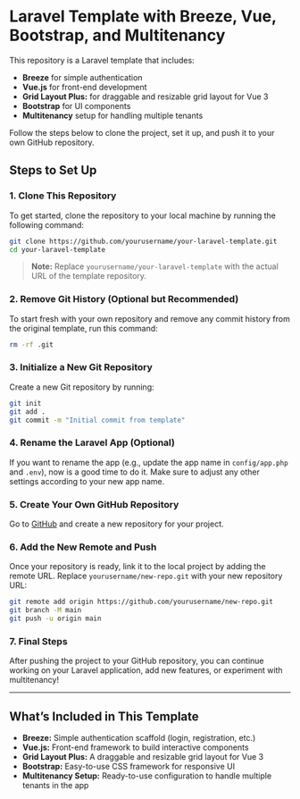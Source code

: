 
# Laravel Template with Breeze, Vue, Bootstrap, and Multitenancy

This repository is a Laravel template that includes:

- **Breeze** for simple authentication
- **Vue.js** for front-end development
- **Grid Layout Plus:** for draggable and resizable grid layout for Vue 3
- **Bootstrap** for UI components
- **Multitenancy** setup for handling multiple tenants

Follow the steps below to clone the project, set it up, and push it to your own GitHub repository.

## Steps to Set Up

### 1. Clone This Repository

To get started, clone the repository to your local machine by running the following command:

```bash
git clone https://github.com/yourusername/your-laravel-template.git
cd your-laravel-template
```

> **Note:** Replace `yourusername/your-laravel-template` with the actual URL of the template repository.

### 2. Remove Git History (Optional but Recommended)

To start fresh with your own repository and remove any commit history from the original template, run this command:

```bash
rm -rf .git
```

### 3. Initialize a New Git Repository

Create a new Git repository by running:

```bash
git init
git add .
git commit -m "Initial commit from template"
```

### 4. Rename the Laravel App (Optional)

If you want to rename the app (e.g., update the app name in `config/app.php` and `.env`), now is a good time to do it. Make sure to adjust any other settings according to your new app name.

### 5. Create Your Own GitHub Repository

Go to [GitHub](https://github.com) and create a new repository for your project.

### 6. Add the New Remote and Push

Once your repository is ready, link it to the local project by adding the remote URL. Replace `yourusername/new-repo.git` with your new repository URL:

```bash
git remote add origin https://github.com/yourusername/new-repo.git
git branch -M main
git push -u origin main
```

### 7. Final Steps

After pushing the project to your GitHub repository, you can continue working on your Laravel application, add new features, or experiment with multitenancy!

---

## What’s Included in This Template

- **Breeze:** Simple authentication scaffold (login, registration, etc.)
- **Vue.js:** Front-end framework to build interactive components
- **Grid Layout Plus:** A draggable and resizable grid layout for Vue 3
- **Bootstrap:** Easy-to-use CSS framework for responsive UI
- **Multitenancy Setup:** Ready-to-use configuration to handle multiple tenants in the app
